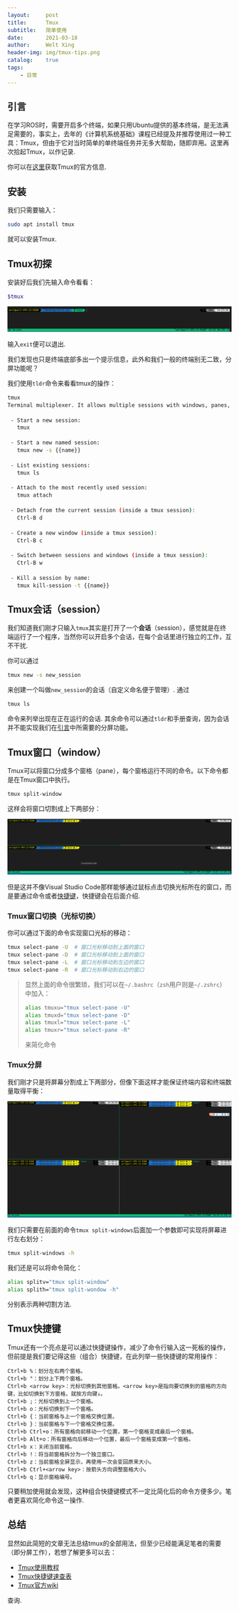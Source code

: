 ```yaml
---
layout:     post
title:      Tmux
subtitle:   简单使用
date:       2021-03-18
author:     Welt Xing
header-img: img/tmux-tips.png
catalog:    true
tags:
    - 日常
---
```


## 引言

在学习ROS时，需要开启多个终端，如果只用Ubuntu提供的基本终端，是无法满足需要的，事实上，去年的《计算机系统基础》课程已经提及并推荐使用过一种工具：$\text{Tmux}$，但由于它对当时简单的单终端任务并无多大帮助，随即弃用。这里再次拾起$\text{Tmux}$，以作记录.

你可以在[这里](https://github.com/tmux/tmux/wiki)获取Tmux的官方信息.

## 安装

我们只需要输入：

```bash
sudo apt install tmux
```

就可以安装Tmux.

## Tmux初探

安装好后我们先输入命令看看：

```bash
$tmux
```

![tmux](/img/only_tmux.png)

输入`exit`便可以退出.

我们发现也只是终端底部多出一个提示信息，此外和我们一般的终端别无二致，分屏功能呢？

我们使用`tldr`命令来看看tmux的操作：

```bash
tmux
Terminal multiplexer. It allows multiple sessions with windows, panes, and more.More information: https://github.com/tmux/tmux.

 - Start a new session:
   tmux

 - Start a new named session:
   tmux new -s {{name}}

 - List existing sessions:
   tmux ls

 - Attach to the most recently used session:
   tmux attach

 - Detach from the current session (inside a tmux session):
   Ctrl-B d

 - Create a new window (inside a tmux session):
   Ctrl-B c

 - Switch between sessions and windows (inside a tmux session):
   Ctrl-B w

 - Kill a session by name:
   tmux kill-session -t {{name}}
```

## Tmux会话（session）

我们知道我们刚才只输入`tmux`其实是打开了一个**会话**（$\text{session}$），感觉就是在终端运行了一个程序，当然你可以开启多个会话，在每个会话里进行独立的工作，互不干扰.

你可以通过

```bash
tmux new -s new_session
```

来创建一个叫做`new_session`的会话（自定义命名便于管理）. 通过

```bash
tmux ls
```

命令来列举出现在正在运行的会话. 其余命令可以通过`tldr`和手册查询，因为会话并不能实现我们在[引言](https://welts.xyz/2021/03/18/tmux/#%E5%BC%95%E8%A8%80)中所需要的分屏功能。

## Tmux窗口（window）

Tmux可以将窗口分成多个窗格（pane），每个窗格运行不同的命令。以下命令都是在Tmux窗口中执行。

```bash
tmux split-window
```

这样会将窗口切割成上下两部分：

![split-window](/img/tmux-split.png)

但是这并不像$\text{Visual Studio Code}$那样能够通过鼠标点击切换光标所在的窗口，而是要通过命令或者[快捷键](https://welts.xyz/2021/03/18/tmux/#tmux%E5%BF%AB%E6%8D%B7%E9%94%AE)，快捷键会在后面介绍.

### Tmux窗口切换（光标切换）

你可以通过下面的命令实现窗口光标的移动：

```bash
tmux select-pane -U  # 窗口光标移动到上面的窗口
tmux select-pane -D  # 窗口光标移动到上面的窗口
tmux select-pane -L  # 窗口光标移动到左边的窗口
tmux select-pane -R  # 窗口光标移动到右边的窗口
```

> 显然上面的命令很繁琐，我们可以在`~/.bashrc`（`zsh`用户则是`~/.zshrc`）中加入：
>
> ```bash
> alias tmuxu="tmux select-pane -U" 
> alias tmuxd="tmux select-pane -D" 
> alias tmuxl="tmux select-pane -L" 
> alias tmuxr="tmux select-pane -R" 
> ```
>
> 来简化命令

### Tmux分屏

我们刚才只是将屏幕分割成上下两部分，但像下面这样才能保证终端内容和终端数量取得平衡：

![tmux四分屏](/img/tmux4.png)

我们只需要在前面的命令`tmux split-windows`后面加一个参数即可实现将屏幕进行左右划分：

```bash
tmux split-windows -h
```

我们还是可以将命令简化：

```bash
alias splitv="tmux split-window"
alias splith="tmux split-wondow -h"
```

分别表示两种切割方法.

## Tmux快捷键

Tmux还有一个亮点是可以通过快捷键操作，减少了命令行输入这一死板的操作，但前提是我们要记得这些（组合）快捷键，在此列举一些快捷键的常用操作：

```text
Ctrl+b %：划分左右两个窗格。
Ctrl+b "：划分上下两个窗格。
Ctrl+b <arrow key>：光标切换到其他窗格。<arrow key>是指向要切换到的窗格的方向键，比如切换到下方窗格，就按方向键↓。
Ctrl+b ;：光标切换到上一个窗格。
Ctrl+b o：光标切换到下一个窗格。
Ctrl+b {：当前窗格与上一个窗格交换位置。
Ctrl+b }：当前窗格与下一个窗格交换位置。
Ctrl+b Ctrl+o：所有窗格向前移动一个位置，第一个窗格变成最后一个窗格。
Ctrl+b Alt+o：所有窗格向后移动一个位置，最后一个窗格变成第一个窗格。
Ctrl+b x：关闭当前窗格。
Ctrl+b !：将当前窗格拆分为一个独立窗口。
Ctrl+b z：当前窗格全屏显示，再使用一次会变回原来大小。
Ctrl+b Ctrl+<arrow key>：按箭头方向调整窗格大小。
Ctrl+b q：显示窗格编号。
```

只要稍加使用就会发现，这种组合快捷键模式不一定比简化后的命令方便多少。笔者更喜欢简化命令这一操作.

## 总结

显然如此简短的文章无法总结tmux的全部用法，但至少已经能满足笔者的需要（即分屏工作），若想了解更多可以去：

- [Tmux使用教程](https://www.ruanyifeng.com/blog/2019/10/tmux.html)
- [Tmux快捷键速查表](https://gist.github.com/ryerh/14b7c24dfd623ef8edc7)
- [Tmux官方wiki](https://github.com/tmux/tmux/wiki)

查询.
